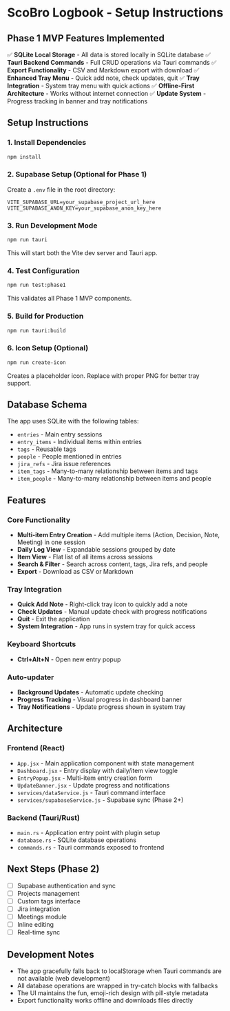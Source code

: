 # ScoBro Logbook - Setup Instructions

## Phase 1 MVP Features Implemented

✅ **SQLite Local Storage** - All data is stored locally in SQLite database
✅ **Tauri Backend Commands** - Full CRUD operations via Tauri commands
✅ **Export Functionality** - CSV and Markdown export with download
✅ **Enhanced Tray Menu** - Quick add note, check updates, quit
✅ **Tray Integration** - System tray menu with quick actions
✅ **Offline-First Architecture** - Works without internet connection
✅ **Update System** - Progress tracking in banner and tray notifications

## Setup Instructions

### 1. Install Dependencies

```bash
npm install
```

### 2. Supabase Setup (Optional for Phase 1)

Create a `.env` file in the root directory:

```env
VITE_SUPABASE_URL=your_supabase_project_url_here
VITE_SUPABASE_ANON_KEY=your_supabase_anon_key_here
```

### 3. Run Development Mode

```bash
npm run tauri
```

This will start both the Vite dev server and Tauri app.

### 4. Test Configuration

```bash
npm run test:phase1
```

This validates all Phase 1 MVP components.

### 5. Build for Production

```bash
npm run tauri:build
```

### 6. Icon Setup (Optional)

```bash
npm run create-icon
```

Creates a placeholder icon. Replace with proper PNG for better tray support.

## Database Schema

The app uses SQLite with the following tables:
- `entries` - Main entry sessions
- `entry_items` - Individual items within entries
- `tags` - Reusable tags
- `people` - People mentioned in entries
- `jira_refs` - Jira issue references
- `item_tags` - Many-to-many relationship between items and tags
- `item_people` - Many-to-many relationship between items and people

## Features

### Core Functionality
- **Multi-item Entry Creation** - Add multiple items (Action, Decision, Note, Meeting) in one session
- **Daily Log View** - Expandable sessions grouped by date
- **Item View** - Flat list of all items across sessions
- **Search & Filter** - Search across content, tags, Jira refs, and people
- **Export** - Download as CSV or Markdown

### Tray Integration
- **Quick Add Note** - Right-click tray icon to quickly add a note
- **Check Updates** - Manual update check with progress notifications
- **Quit** - Exit the application
- **System Integration** - App runs in system tray for quick access

### Keyboard Shortcuts
- **Ctrl+Alt+N** - Open new entry popup

### Auto-updater
- **Background Updates** - Automatic update checking
- **Progress Tracking** - Visual progress in dashboard banner
- **Tray Notifications** - Update progress shown in system tray

## Architecture

### Frontend (React)
- `App.jsx` - Main application component with state management
- `Dashboard.jsx` - Entry display with daily/item view toggle
- `EntryPopup.jsx` - Multi-item entry creation form
- `UpdateBanner.jsx` - Update progress and notifications
- `services/dataService.js` - Tauri command interface
- `services/supabaseService.js` - Supabase sync (Phase 2+)

### Backend (Tauri/Rust)
- `main.rs` - Application entry point with plugin setup
- `database.rs` - SQLite database operations
- `commands.rs` - Tauri commands exposed to frontend

## Next Steps (Phase 2)

- [ ] Supabase authentication and sync
- [ ] Projects management
- [ ] Custom tags interface
- [ ] Jira integration
- [ ] Meetings module
- [ ] Inline editing
- [ ] Real-time sync

## Development Notes

- The app gracefully falls back to localStorage when Tauri commands are not available (web development)
- All database operations are wrapped in try-catch blocks with fallbacks
- The UI maintains the fun, emoji-rich design with pill-style metadata
- Export functionality works offline and downloads files directly
